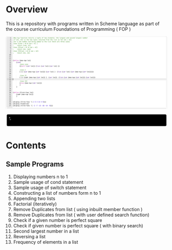 # Overview

This is a repository with programs written in Scheme language as part of the course curriculum Foundations of Programming ( FOP )

![alt text](./assets/Screenshot%202023-08-27%20at%2012.30.14%20PM.png)

![alt text](./assets/Screenshot%202023-08-26%20at%2011.04.06%20AM.png)

# Contents

## Sample Programs

1. Displaying numbers n to 1
2. Sample usage of cond statement
3. Sample usage of switch statement
4. Constructing a list of numbers form n to 1
5. Appending two lists
6. Factorial (iteratively)
7. Remove Duplicates from list ( using inbuilt member function )
8. Remove Duplicates from list ( with user defined search function)
9. Check if a given number is perfect square
10. Check if given number is perfect square ( with binary search)
11. Second largest number in a list
12. Reversing a list
13. Frequency of elements in a list
